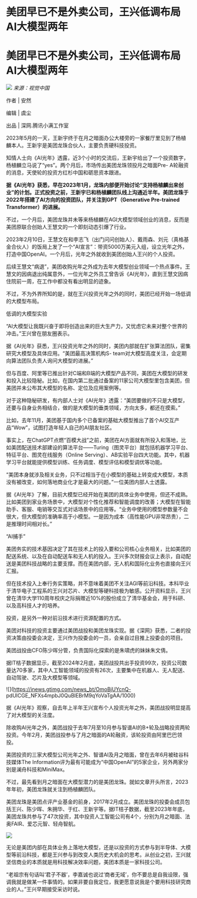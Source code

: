 # 美团早已不是外卖公司，王兴低调布局AI大模型两年

# 美团早已不是外卖公司，王兴低调布局AI大模型两年

![](https://inews.gtimg.com/news_bt/OW3sqToid92K6999tXgaGevzTYpuHdUA6ok4hsCKW6GacAA/1000)
_来源：视觉中国_

作者 | 安然

编辑 | 虞尘

出品 | 深网.腾讯小满工作室

2023年5月的一天，王新宇终于在月之暗面办公大楼旁的一家餐厅里见到了杨植麟本人。王新宇是美团龙珠合伙人，主要负责硬科技投资。

知情人士向《AI光年》透露，近3个小时的交流后，王新宇给出了一个投资数字，杨植麟立马说了“yes”。两个月后，市场传出美团龙珠领投月之暗面Pre-
A轮融资的消息，天使轮的投资方红杉中国和砺思资本跟进。

**据《AI光年》获悉，早在2023年1月，龙珠内部便开始讨论“支持杨植麟出来创业”的计划。正式投资之前，王新宇已和杨植麟团队线上沟通近半年。美团龙珠于2022年搭建了AI方向的投资团队，并关注到GPT（Generative
Pre-trained Transformer）的进展。**

不过，一个月后，美团龙珠并未等来杨植麟在AGI大模型领域创业的消息，反而是美团原联合创始人王慧文的一个即刻动态引爆了行业。

2023年2月10日，王慧文在和李志飞（出门问问创始人）、戴雨森、刘元（真格基金合伙人）的饭局上发了一个“AI宣言”：带资5000万美元入组，设立光年之外，打造中国OpenAI。一个月后，光年之外就收到美团创始人王兴的个人投资。

后续王慧文“病退”，美团收购光年之外成为去年大模型创业领域一个热点事件。王慧文的因病退出纯属意外，一位光年之外员工曾告诉《AI光年》，直到王慧文因病住院前一周，在工作中都没有看出明显的迹象。

不过，不为外界所知的是，就在王兴投资光年之外的同时，美团已经开始一场低调的大模型布局。

低调的大模型实验

“AI大模型让我既兴奋于即将创造出来的巨大生产力，又忧虑它未来对整个世界的冲击。”王兴曾在朋友圈表示。

据《AI光年》获悉，王兴投资光年之外的同时，美团内部就在扩张算法团队，密集研究大模型及具体应用。“美团最高决策机构S-
team对大模型高度关注，会定期向算法团队负责人询问大模型的进展。”

但与百度、阿里等已推出针对C端和B端的大模型产品不同，美团在大模型的研发和投入比较隐秘。比如，在国内第二批通过备案的11家公司大模型里包含美团，但美团并未公布其大模型的名称、定位及应用案例等。

对于这种隐秘研发，有内部人士对《AI光年》透露：“美团要做的不只是大模型，还要与自身业务相结合，做的是大模型的垂类领域，方向太多，都还在摸索。”

比如，去年11月，美团基于国内多个已备案的基础大模型推出了首个AI交互产品“Wow”，试图打造年轻人自己的AI朋友社区。

事实上，在ChatGPT点燃“百模大战”之前，美团在AI方面就有所投入和落地，比如美团配送技术部建设的算法平台——Turing（图灵平台）就包括机器学习平台、特征平台、图灵在线服务（Online
Serving）、AB实验平台四大功能。其中，机器学习平台就能提供模型训练、任务调度、模型评估和模型调优等功能。

“美团本身就涉及相关业务，只不过相当于在小模型的基础上转变成大模型，本质没有被改变，如何落地商业化才是最大的问题。”一位美团内部人士透露。

据《AI光年》了解，目前大模型已经开始在美团的具体业务中使用，但还不成熟。比如美团到家业务场景中，大模型对个性化推荐和智能调度的改善；大模型在智能助手、客服、电销等交互式对话场景中的应用等。“业务中使用的模型参数量不会很大，但大模型的准确率高于小模型。一是因为成本（高性能GPU非常昂贵），二是推理时间相对长。”

“AI捕手”

美团务实的技术基因决定了其在技术上的投入要和公司核心业务相关，比如美团的配送系统、以及在自动配送车和无人机的投入。王兴多次财报会议上表示，自动配送是美团科技战略的主要支撑。而在美团内部，无人机和国际化业务也直接向王兴汇报。

但在技术投入上奉行务实策略，并不意味着美团不关注AGI等前沿科技。本科毕业于清华电子工程系的王兴对芯片、大模型等硬科技极为敏感。公开资料显示，王兴曾在清华大学110周年校庆之际捐赠近10%的股份成立了清华基金会，用于科研、以及高科技人才的培养。

投资，是另外一种对前沿技术进行资源配置的方式。

美团对科技的投资主要通过美团战投和美团龙珠实现。据《深网》获悉，二者的投资决策由投委会决定，王兴作为投委会的一员，会亲自过目推上投委会的项目。

美团战投由CFO陈少晖分管，负责国际化探索的是朱啸虎的妹妹朱文倩。

据IT桔子数据显示，截至2024年2月底，美团战投共出手投资99次，投资公司数量达70多家，其中人工智能领域的投资有26次，主要集中在机器人、无人配送、自动驾驶、芯片及大模型等领域。

![](https://inews.gtimg.com/news_bt/OmoBjUYcnQ-
pdUlCGE_NFXs4mpbJ0QuBlEBrM9qYoVaTgAA/1000)

据《AI光年》观察，自去年上半年王兴宣布个人投资光年之外，美团战投明显提高了对大模型的关注度。

除收购AI光年之外，美团战投于去年7月至10月参与智谱AI的B+轮及战略投资两轮投资。今年2月，美团战投参与了月之暗面的A轮融资，该轮投资由阿里巴巴领投。

美团投资的三家大模型公司光年之外、智谱AI及月之暗面，曾在去年6月被硅谷科技媒体The
Information评为最有可能成为“中国OpenAI”的5家企业，另外两家分别是澜舟科技和MiniMax。

不过，最先看到月之暗面在大模型潜力的是美团龙珠。就如文章开头所言，2023年年初，美团龙珠就关注到杨植麟团队。

美团龙珠是美团点评产业基金的前身，2017年2月成立。美团龙珠的投委会成员包括王兴、陈少晖、朱拥华、于红、王新宇等。据IT桔子数据，截至2023年年底，美团龙珠共参与了47次投资，其中投资人工智能公司有4个，分别为月之暗面、法奥FAIR、爱芯元智、轻舟智航。

![](https://inews.gtimg.com/news_bt/O38PfXJ6nmbrOOBLYnGxHzv8qaN985a4C3NSVcuvxiJgkAA/1000)

无论是美团内部在具体业务上落地大模型，还是以投资的方式参与到半导体、大模型等前沿科技，都是王兴参与到改变人类历史大机会的思考。从创业之初，王兴就坚信商业的本质就是用科技解决效率问题，美团本质是一家科技公司。

“老祖宗有句话叫‘君子不器’，李嘉诚也说过‘商者无域’，你不要总是自我设限，强调我就是做某一件事情的。如果非要自我定位，我更愿意说我是个要用科技研究商业的人。”王兴早期接受采访时说。

